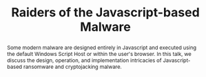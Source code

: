 ---
title: "Raiders of the Javascript-based Malware"
speaker: Pranshu Bajpai
tags: ["Talk", "CascadiaJS 2018", "Pranshu Bajpai"]
abstract: "Some modern malware are designed entirely in Javascript and executed using the default Windows Script Host or within the user's browser. In this talk, we discuss the design, operation, and implementation intricacies of Javascript-based ransomware and cryptojacking malware."
ytID: aoCRE0WoFx8
layout: talk
---